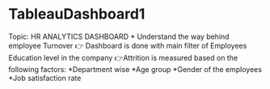 # TableauDashboard1
Topic: HR ANALYTICS DASHBOARD            * Understand the way behind employee Turnover  👉 Dashboard is done with main filter of Employees Education level in the company  👉Attrition is measured based on the following factors:   *Department wise   *Age group   *Gender of the employees   *Job satisfaction rate

